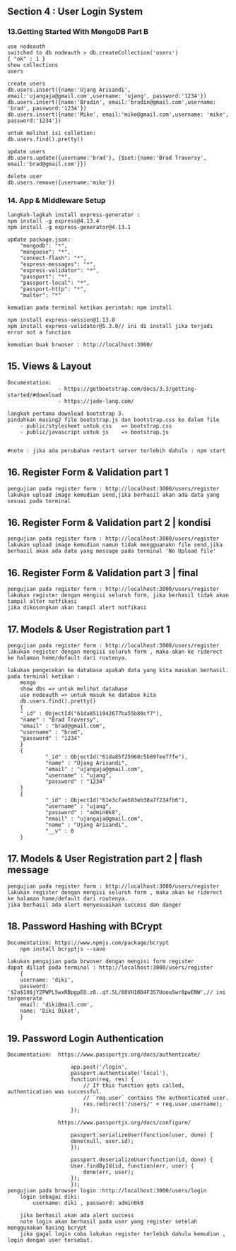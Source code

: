 ## Section 4 : User Login System

### 13.Getting Started With MongoDB Part B

    use nodeauth
    switched to db nodeauth > db.createCollection('users')
    { "ok" : 1 }
    show collections
    users

    create users
    db.users.insert({name:'Ujang Arisandi', email:'ujangaja@gmail.com',username: 'ujang', password:'1234'})
    db.users.insert({name:'Bradin', email:'bradin@gmail.com',username: 'brad', password:'1234'})
    db.users.insert({name:'Mike', email:'mike@gmail.com',username: 'mike', password:'1234'})

    untuk melihat isi colletion:
    db.users.find().pretty()

    update users
    db.users.update({username:'brad'}, {$set:{name:'Brad Traversy', email:'brad@gmail.com'}})

    delete user
    db.users.remove({username:'mike'})

### 14. App & Middleware Setup

    langkah-lagkah install express-generator :
    npm install -g express@4.13.4
    npm install -g express-generator@4.13.1

    update package.json:
        "mongodb": "*",
        "mongoose": "*",
        "connect-flash": "*",
        "express-messages": "*",
        "express-validator": "*",
        "passport": "*",
        "passport-local": "*",
        "passport-http": "*",
        "multer": "*"

    kemudian pada terminal ketikan perintah: npm install

    npm install express-session@1.13.0
    npm install express-validator@5.3.0// ini di install jika terjadi error not a function

    kemudian buak brwoser : http://localhost:3000/

## 15. Views & Layout

    Documentation:
                    - https://getbootstrap.com/docs/3.3/getting-started/#download
                    - https://jade-lang.com/

    langkah pertama download bootstrap 3.
    pindahkan masing2 file bootstrap.js dan bootstrap.css ke dalam file
        - public/stylesheet untuk css   => bootstrap.css
        - public/javascript untuk js    => bootstrap.js


    #note : jika ada perubahan restart server terlebih dahulu : npm start

## 16. Register Form & Validation part 1

    pengujian pada register form : http://localhost:3000/users/register
    lakukan upload image kemudian send,jika berhasil akan ada data yang sesuai pada terminal

## 16. Register Form & Validation part 2 | kondisi

    pengujian pada register form : http://localhost:3000/users/register
    lakukan upload image kemudian namun tidak mengguanakn file send,jika berhasil akan ada data yang message pada terminal 'No Upload file'

## 16. Register Form & Validation part 3 | final

    pengujian pada register form : http://localhost:3000/users/register
    lakukan register dengan mengisi seluruh form, jika berhasil tidak akan tampil alter notfikasi
    jika dikosongkan akan tampil alert notfikasi

## 17. Models & User Registration part 1

    pengujian pada register form : http://localhost:3000/users/register
    lakukan register dengan mengisi seluruh form , maka akan ke riderect ke halaman home/default dari routenya.

    lakukan pengecekan ke database apakah data yang kita masukan berhasil.
    pada terminal ketikan :
        mongo
        show dbs => untuk melihat database
        use nodeauth => untuk masuk ke databse kita
        db.users.find().pretty()
        {
        "_id" : ObjectId("61da8511942677ba55b80cf7"),
        "name" : "Brad Traversy",
        "email" : "brad@gmail.com",
        "username" : "brad",
        "password" : "1234"
        }
        {
                "_id" : ObjectId("61da85f25968c5b89fee77fe"),
                "name" : "Ujang Arisandi",
                "email" : "ujangaja@gmail.com",
                "username" : "ujang",
                "password" : "1234"
        }
        {
                "_id" : ObjectId("61e3cfae583eb38a7f234fb6"),
                "username" : "ujang",
                "password" : "admin0k8",
                "email" : "ujangaja@gmail.com",
                "name" : "Ujang Arisandi",
                "__v" : 0
        }

## 17. Models & User Registration part 2 | flash message

    pengujian pada register form : http://localhost:3000/users/register
    lakukan register dengan mengisi seluruh form , maka akan ke riderect ke halaman home/default dari routenya.
    jika berhasil ada alert menyesuaikan success dan danger

## 18. Password Hashing with BCrypt

    Documentation: https://www.npmjs.com/package/bcrypt
        npm install bcryptjs --save

    lakukan pengujian pada brwoser dengan mengisi form register
    dapat diliat pada terminal : http://localhost:3000/users/register
        {
        username: 'diki',
        password: '$2a$10$jY2PWPL5wxRBpgpEO.z8..qY.SL/60VH10D4F3S7UoouSwr8pwENW',// ini tergenerate
        email: 'diki@mail.com',
        name: 'Diki Dikot',
        }

## 19. Password Login Authentication

    Documentation:  https://www.passportjs.org/docs/authenticate/

                        app.post('/login',
                        passport.authenticate('local'),
                        function(req, res) {
                            // If this function gets called, authentication was successful.
                            // `req.user` contains the authenticated user.
                            res.redirect('/users/' + req.user.username);
                        });

                    https://www.passportjs.org/docs/configure/

                        passport.serializeUser(function(user, done) {
                        done(null, user.id);
                        });

                        passport.deserializeUser(function(id, done) {
                        User.findById(id, function(err, user) {
                            done(err, user);
                        });
                        });
    pengujian pada browser login :http://localhost:3000/users/login
        login sebagai diki:
            username: diki , password: admin0k8

        jika berhasil akan ada alert success
        note login akan berhasil pada user yang register setelah menggunakan hasing bcrypt
        jika gagal login coba lakukan register terlebih dahulu kemudian , login dengan user tersebut.
